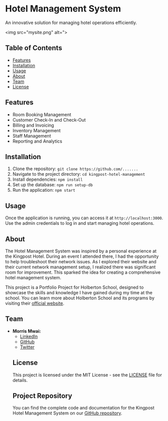 <!DOCTYPE html>
<html lang="en">
<head>
    <meta charset="UTF-8">
    <meta name="viewport" content="width=device-width, initial-scale=1.0">
</head>
<body>

<h1>Hotel Management System</h1>

<p>An innovative solution for managing hotel operations efficiently.</p>

<img src="mysite.png" alt=">

<h2>Table of Contents</h2>
<ul>
    <li><a href="#features">Features</a></li>
    <li><a href="#installation">Installation</a></li>
    <li><a href="#usage">Usage</a></li>
    <li><a href="#about">About</a></li>
    <li><a href="#team">Team</a></li>
    <li><a href="#license">License</a></li>
</ul>

<h2 id="features">Features</h2>
<ul>
    <li>Room Booking Management</li>
    <li>Customer Check-In and Check-Out</li>
    <li>Billing and Invoicing</li>
    <li>Inventory Management</li>
    <li>Staff Management</li>
    <li>Reporting and Analytics</li>
</ul>

<h2 id="installation">Installation</h2>
<ol>
    <li>Clone the repository: <code>git clone https://github.com/.......</code></li>
    <li>Navigate to the project directory: <code>cd kingpost-hotel-management</code></li>
    <li>Install dependencies: <code>npm install</code></li>
    <li>Set up the database: <code>npm run setup-db</code></li>
    <li>Run the application: <code>npm start</code></li>
</ol>

<h2 id="usage">Usage</h2>
<p>Once the application is running, you can access it at <code>http://localhost:3000</code>. Use the admin credentials to log in and start managing hotel operations.</p>

<h2 id="about">About</h2>
<p>
    The Hotel Management System was inspired by a personal experience at the Kingpost Hotel. During an event I attended there, I had the opportunity to help troubleshoot their network issues. As I explored their website and their current network management setup, I realized there was significant room for improvement. This sparked the idea for creating a comprehensive hotel management system.
</p>
<p>
    This project is a Portfolio Project for Holberton School, designed to showcase the skills and knowledge I have gained during my time at the school. You can learn more about Holberton School and its programs by visiting their <a href="https://www.holbertonschool.com" target="_blank">official website</a>.
</p>

<h2 id="team">Team</h2>
<ul>
    <li>
        <strong>Morris Mwai:</strong>
        <ul>
            <li><a href="https://www.linkedin.com/in/morris-mwai" target="_blank">LinkedIn</a></li>
            <li><a href="https://github.com/morrisaiden" target="_blank">GitHub</a></li>
            <li><a href="https://twitter.com/MORRISMWAI49784" target="_blank">Twitter</a></li>
        </ul>
    </li>
<h2 id="license">License</h2>
<p>This project is licensed under the MIT License - see the <a href="LICENSE" target="_blank">LICENSE</a> file for details.</p>

<h2 id="repository">Project Repository</h2>
<p>You can find the complete code and documentation for the Kingpost Hotel Management System on our <a href="https://github.com/morrisaiden.github.io" target="_blank">GitHub repository</a>.</p>

</body>
</html>

